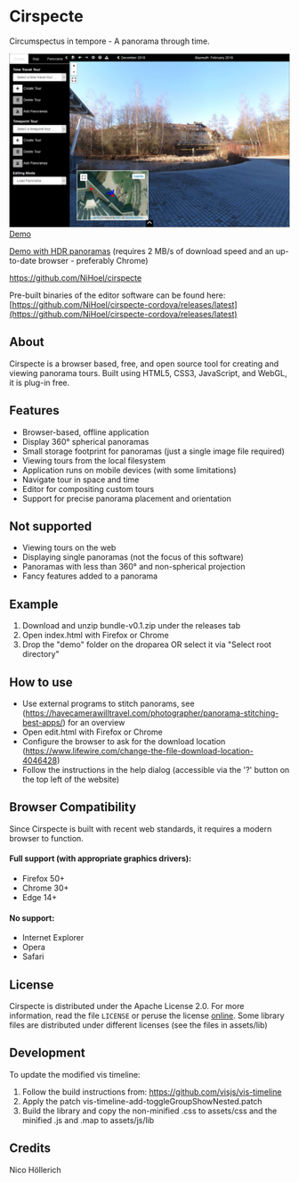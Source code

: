 # Cirspecte
Circumspectus in tempore - A panorama through time.

[![Demo](screenshot.jpg?raw=true "Screenshot")](https://nihoel.github.io/cirspecte/index.html?tour=https%3A%2F%2Fnihoel.github.io%2Fcirspecte-demo%2Ftour.json)
[Demo](https://nihoel.github.io/cirspecte/index.html?tour=https%3A%2F%2Fnihoel.github.io%2Fcirspecte-demo%2Ftour.json)

[Demo with HDR panoramas](https://nihoel.github.io/cirspecte/index.html?tour=https%3A%2F%2Fnihoel.github.io%2Fcirspecte-hdr-demo%2Ftour.json) (requires 2 MB/s of download speed and an up-to-date browser - preferably  Chrome)

https://github.com/NiHoel/cirspecte

Pre-built binaries of the editor software can be found here: [https://github.com/NiHoel/cirspecte-cordova/releases/latest](https://github.com/NiHoel/cirspecte-cordova/releases/latest)

## About
Cirspecte is a browser based, free, and open source tool for creating and viewing panorama tours. Built using HTML5, CSS3, JavaScript, and WebGL, it is plug-in free.

## Features
* Browser-based, offline application
* Display 360° spherical panoramas
* Small storage footprint for panoramas (just a single image file required)
* Viewing tours from the local filesystem
* Application runs on mobile devices (with some limitations)
* Navigate tour in space and time
* Editor for compositing custom tours
* Support for precise panorama placement and orientation

## Not supported
* Viewing tours on the web
* Displaying single panoramas (not the focus of this software)
* Panoramas with less than 360° and non-spherical projection
* Fancy features added to a panorama

## Example
1. Download and unzip bundle-v0.1.zip under the releases tab
2. Open index.html with Firefox or Chrome
3. Drop the "demo" folder on the droparea OR select it via "Select root directory"

## How to use
* Use external programs to stitch panorams, see (https://havecamerawilltravel.com/photographer/panorama-stitching-best-apps/) for an overview
* Open edit.html with Firefox or Chrome 
* Configure the browser to ask for the download location (https://www.lifewire.com/change-the-file-download-location-4046428)
* Follow the instructions in the help dialog (accessible via the '?' button on the top left of the website)


## Browser Compatibility
Since Cirspecte is built with recent web standards, it requires a modern browser to function.

#### Full support (with appropriate graphics drivers):
* Firefox 50+
* Chrome 30+
* Edge 14+

#### No support:
* Internet Explorer
* Opera
* Safari

## License
Cirspecte is distributed under the Apache License 2.0. For more information, read the file `LICENSE` or peruse the license [online](https://github.com/nihoel/cirspecte/blob/master/LICENSE).
Some library files are distributed under different licenses (see the files in assets/lib)

## Development
To update the modified vis timeline:
1. Follow the build instructions from: https://github.com/visjs/vis-timeline
2. Apply the patch vis-timeline-add-toggleGroupShowNested.patch
3. Build the library and copy the non-minified .css to assets/css and the minified .js and .map to assets/js/lib

## Credits
Nico Höllerich

